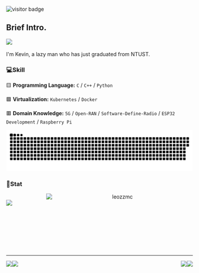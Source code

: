![visitor badge](https://visitor-badge.glitch.me/badge?page_id=leozzmc.visitor-badge)
## Brief Intro.

![](https://i.imgur.com/NMoqFuG.png)

I'm Kevin, a lazy man who has just graduated from NTUST. 




### 💻Skill

 🟨 **Programming Language:**  `C` / `C++` / `Python`
 
 🟩 **Virtualization:** `Kubernetes` / `Docker`
 
 🟥 **Domain Knowledge:** `5G` / `Open-RAN` / `Software-Define-Radio` / `ESP32 Development` / `Raspberry Pi`

![](https://raw.githubusercontent.com/leozzmc/leozzmc/main/assets/github-contribution-grid-snake.svg)              

### 🔋Stat
<p align=center>
  <div align=center>
    <a href="https://github.com/denvercoder1/github-readme-streak-stats" title="Go to Source">
      <img align="right" width=396 src="https://github-readme-stats.vercel.app/api?username=leozzmc&show_icons=true&theme=rose_pine&bg_color=000000,001a0d,00331a,004d26,006633" alt="leozzmc" />
    </a>
    <a href="https://github.com/anuraghazra/github-readme-stats" title="Go to Source">
      <img align="left" width=396 src="https://streak-stats.demolab.com?user=leozzmc&theme=merko" />
    </a>
  </div>
  <br><br><br><br><br><br><br><br><br>
</p>

----


<p align=center>
  <div align=center>
    <a href="https://github.com/leozzmc/xAppSec">
      <img align="right" src="https://github-readme-stats.vercel.app/api/pin/?username=leozzmc&repo=xAppSec&theme=merko" />
    </a>
    <a href="https://github.com/leozzmc/Paths_To_Deploy_O-RAN">
      <img align="left" src="https://github-readme-stats.vercel.app/api/pin/?username=leozzmc&repo=Paths_To_Deploy_O-RAN&theme=merko" />
    </a>
   <a href="https://github.com/leozzmc/OPAGatekeeper_for_ORAN">
      <img align="left" src="https://github-readme-stats.vercel.app/api/pin/?username=leozzmc&repo=OPAGatekeeper_for_ORAN&theme=merko" />
    </a>
   <a href="https://github.com/leozzmc/leozzmc.github.io">
      <img align="right" src="https://github-readme-stats.vercel.app/api/pin/?username=leozzmc&repo=leozzmc.github.io&theme=merko" />
    </a>
  </div>
  <br><br>
</p>



